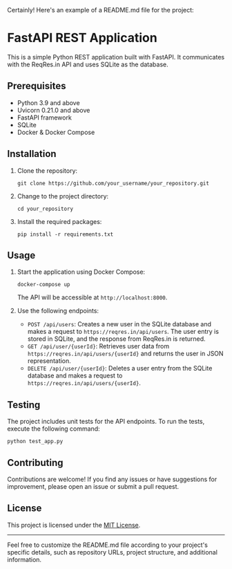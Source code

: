 Certainly! Here's an example of a README.md file for the project:

# FastAPI REST Application

This is a simple Python REST application built with FastAPI. It communicates with the ReqRes.in API and uses SQLite as the database.

## Prerequisites

- Python 3.9 and above
- Uvicorn 0.21.0 and above
- FastAPI framework
- SQLite
- Docker & Docker Compose

## Installation

1. Clone the repository:

   ```shell
   git clone https://github.com/your_username/your_repository.git
   ```

2. Change to the project directory:

   ```shell
   cd your_repository
   ```

3. Install the required packages:

   ```shell
   pip install -r requirements.txt
   ```

## Usage

1. Start the application using Docker Compose:

   ```shell
   docker-compose up
   ```

   The API will be accessible at `http://localhost:8000`.

2. Use the following endpoints:

   - `POST /api/users`: Creates a new user in the SQLite database and makes a request to `https://reqres.in/api/users`. The user entry is stored in SQLite, and the response from ReqRes.in is returned.
   - `GET /api/user/{userId}`: Retrieves user data from `https://reqres.in/api/users/{userId}` and returns the user in JSON representation.
   - `DELETE /api/user/{userId}`: Deletes a user entry from the SQLite database and makes a request to `https://reqres.in/api/users/{userId}`.

## Testing

The project includes unit tests for the API endpoints. To run the tests, execute the following command:

```shell
python test_app.py
```

## Contributing

Contributions are welcome! If you find any issues or have suggestions for improvement, please open an issue or submit a pull request.

## License

This project is licensed under the [MIT License](LICENSE).

---

Feel free to customize the README.md file according to your project's specific details, such as repository URLs, project structure, and additional information.